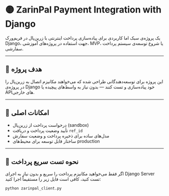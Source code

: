 # 🟡 ZarinPal Payment Integration with Django

یک پروژه‌ی سبک اما کاربردی برای پیاده‌سازی پرداخت اینترنتی با زرین‌پال در فریم‌ورک Django، جهت استفاده در پروژه‌های آموزشی، MVP، یا شروع توسعه‌ی سیستم پرداخت سفارشی.

---

## 🎯 هدف پروژه

این پروژه برای توسعه‌دهندگانی طراحی شده که می‌خواهند مکانیزم اتصال به زرین‌پال را در پروژه‌ی Django خود پیاده‌سازی و تست کنند — بدون نیاز به واسط‌های پیچیده یا APIهای خارجی.

---

## 🔧 امکانات اصلی

- درخواست پرداخت از زرین‌پال (sandbox)
- تأیید وضعیت پرداخت و دریافت `ref_id`
- مدل‌های ساده برای ذخیره پرداخت و وضعیت سفارش
- ساختار قابل توسعه برای محیط‌های production

---


## 🧪 نحوه تست سریع پرداخت

اگر فقط می‌خواهید مکانیزم پرداخت را سریع و بدون نیاز به اجرای Django Server تست کنید، کافی است فایل زیر را مستقیماً اجرا کنید:

```bash
python zarinpal_client.py
